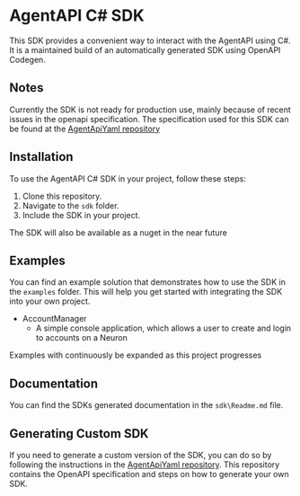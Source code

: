 # AgentAPI C# SDK
This SDK provides a convenient way to interact with the AgentAPI using C#. It is a maintained build of an automatically generated SDK using OpenAPI Codegen.

## Notes

Currently the SDK is not ready for production use, mainly because of recent issues in the openapi specification. The specification used for this SDK can be found at the [AgentApiYaml repository](https://github.com/Trust-Anchor-Group/AgentApiYaml)

## Installation

To use the AgentAPI C# SDK in your project, follow these steps:
1. Clone this repository.
2. Navigate to the `sdk` folder.
3. Include the SDK in your project.

The SDK will also be available as a nuget in the near future

## Examples

You can find an example solution that demonstrates how to use the SDK in the `examples` folder. This will help you get started with integrating the SDK into your own project.

- AccountManager
  - A simple console application, which allows a user to create and login to accounts on a Neuron

Examples with continuously be expanded as this project progresses

## Documentation

You can find the SDKs generated documentation in the `sdk\Readme.md` file.

## Generating Custom SDK

If you need to generate a custom version of the SDK, you can do so by following the instructions in the [AgentApiYaml repository](https://github.com/Trust-Anchor-Group/AgentApiYaml). This repository contains the OpenAPI specification and steps on how to generate your own SDK.



